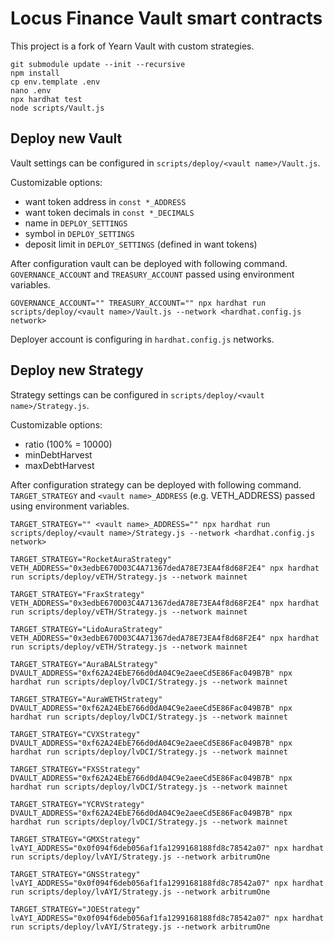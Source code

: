 # Locus Finance Vault smart contracts

This project is a fork of Yearn Vault with custom strategies.

```shell
git submodule update --init --recursive
npm install
cp env.template .env
nano .env
npx hardhat test
node scripts/Vault.js
```
## Deploy new Vault

Vault settings can be configured in `scripts/deploy/<vault name>/Vault.js`. 

Customizable options:
* want token address in `const *_ADDRESS`
* want token decimals in `const *_DECIMALS`
* name in `DEPLOY_SETTINGS`
* symbol in `DEPLOY_SETTINGS`
* deposit limit in `DEPLOY_SETTINGS` (defined in want tokens)

After configuration vault can be deployed with following command. `GOVERNANCE_ACCOUNT` and `TREASURY_ACCOUNT` passed using environment variables.

```
GOVERNANCE_ACCOUNT="" TREASURY_ACCOUNT="" npx hardhat run scripts/deploy/<vault name>/Vault.js --network <hardhat.config.js network>
```
Deployer account is configuring in `hardhat.config.js` networks.

## Deploy new Strategy

Strategy settings can be configured in `scripts/deploy/<vault name>/Strategy.js`. 

Customizable options:
* ratio (100% = 10000)
* minDebtHarvest
* maxDebtHarvest

After configuration strategy can be deployed with following command. `TARGET_STRATEGY` and `<vault name>_ADDRESS` (e.g. VETH_ADDRESS) passed using environment variables.

```
TARGET_STRATEGY="" <vault name>_ADDRESS="" npx hardhat run scripts/deploy/<vault name>/Strategy.js --network <hardhat.config.js network>

TARGET_STRATEGY="RocketAuraStrategy" VETH_ADDRESS="0x3edbE670D03C4A71367dedA78E73EA4f8d68F2E4" npx hardhat run scripts/deploy/vETH/Strategy.js --network mainnet

TARGET_STRATEGY="FraxStrategy" VETH_ADDRESS="0x3edbE670D03C4A71367dedA78E73EA4f8d68F2E4" npx hardhat run scripts/deploy/vETH/Strategy.js --network mainnet

TARGET_STRATEGY="LidoAuraStrategy" VETH_ADDRESS="0x3edbE670D03C4A71367dedA78E73EA4f8d68F2E4" npx hardhat run scripts/deploy/vETH/Strategy.js --network mainnet

TARGET_STRATEGY="AuraBALStrategy" DVAULT_ADDRESS="0xf62A24EbE766d0dA04C9e2aeeCd5E86Fac049B7B" npx hardhat run scripts/deploy/lvDCI/Strategy.js --network mainnet

TARGET_STRATEGY="AuraWETHStrategy" DVAULT_ADDRESS="0xf62A24EbE766d0dA04C9e2aeeCd5E86Fac049B7B" npx hardhat run scripts/deploy/lvDCI/Strategy.js --network mainnet

TARGET_STRATEGY="CVXStrategy" DVAULT_ADDRESS="0xf62A24EbE766d0dA04C9e2aeeCd5E86Fac049B7B" npx hardhat run scripts/deploy/lvDCI/Strategy.js --network mainnet

TARGET_STRATEGY="FXSStrategy" DVAULT_ADDRESS="0xf62A24EbE766d0dA04C9e2aeeCd5E86Fac049B7B" npx hardhat run scripts/deploy/lvDCI/Strategy.js --network mainnet

TARGET_STRATEGY="YCRVStrategy" DVAULT_ADDRESS="0xf62A24EbE766d0dA04C9e2aeeCd5E86Fac049B7B" npx hardhat run scripts/deploy/lvDCI/Strategy.js --network mainnet

TARGET_STRATEGY="GMXStrategy" lvAYI_ADDRESS="0x0f094f6deb056af1fa1299168188fd8c78542a07" npx hardhat run scripts/deploy/lvAYI/Strategy.js --network arbitrumOne

TARGET_STRATEGY="GNSStrategy" lvAYI_ADDRESS="0x0f094f6deb056af1fa1299168188fd8c78542a07" npx hardhat run scripts/deploy/lvAYI/Strategy.js --network arbitrumOne

TARGET_STRATEGY="JOEStrategy" lvAYI_ADDRESS="0x0f094f6deb056af1fa1299168188fd8c78542a07" npx hardhat run scripts/deploy/lvAYI/Strategy.js --network arbitrumOne
```